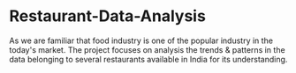 # Restaurant-Data-Analysis
As we are familiar that food industry is one of the popular industry in the today's market. The project focuses on analysis the trends &amp; patterns in the data belonging to several restaurants available in India for its understanding.
